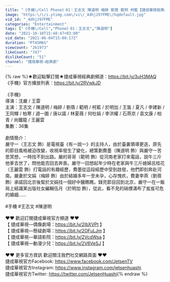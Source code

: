 ```yaml
---
title: "《手機\/Cell Phone》01｜王志文 陳道明 梅婷 劉蓓 範明 柯藍【捷成華視經典劇】"
image: "https:\/\/i.ytimg.com\/vi\/_4dhj297FME\/hqdefault.jpg"
vid_id: "_4dhj297FME"
categories: "Entertainment"
tags: ["《手機\/Cell","Phone》01｜王志文","陳道明"]
date: "2021-10-10T15:48:47+03:00"
vid_date: "2021-06-04T15:00:17Z"
duration: "PT45M6S"
viewcount: "261973"
likeCount: "747"
dislikeCount: "51"
channel: "捷成華視—經典劇"
---
```

{% raw %}★歡迎點擊訂閱★捷成華視經典劇頻道：<a rel="nofollow" target="blank" href="https://bit.ly/3uH3MAQ">https://bit.ly/3uH3MAQ</a><br />《手機》官方播放列表：<a rel="nofollow" target="blank" href="https://bit.ly/2RVwkJD">https://bit.ly/2RVwkJD</a>  <br /><br />《手機》<br />導演：沈嚴 / 王雷<br />主演：王志文 / 陳道明 / 梅婷 / 劉蓓 / 範明 / 柯藍 / 於明加 / 王笛 / 夏凡 / 李建新 / 王同輝 / 柏寒 / 週一圍 / 唐以諾 / 林夏薇 / 何杜娟 / 李洪權 / 石燕京 / 袁文康 / 柏青 / 尚鐵龍 / 王麗雲<br />集數：36集<br /><br />劇情簡介： <br />嚴守一（王志文 飾）是電視臺《有一說一》的主持人，由於臺裏領導更迭，原先的節目風格被迫改變，收視率發生了變化，總策劃費墨（陳道明 飾）與嚴守一苦思冥想，一時找不到出路。嚴的哥哥（範明 飾）從河南老家打來電話，說牛三斤他爹去世了，問他能否回去奔喪。嚴守一回想起年少時在老家與牛三斤媳婦呂桂花（王麗雲 飾）打電話的有趣經歷，費墨從這段經歷中受到啟發，他們即刻奔赴河南。嚴妻於文娟（梅婷 飾）由於結婚多年一至未孕，心存愧疚，費妻李燕（劉蓓 飾）承諾回北京後幫於文娟找一個好中醫瞧瞧。錄完節目回到北京，嚴守一在一飯局上結識某出版社女編輯伍月（於明加 飾），從此，看不見的硝煙滿布了岌岌可危的婚姻……<br /><br />#手機 #王志文 #陳道明<br /><br />♥♥ 歡迎訂閱捷成華視官方頻道 ♥♥<br />【 捷成華視—偶像劇場：<a rel="nofollow" target="blank" href="https://bit.ly/2IbXVPt">https://bit.ly/2IbXVPt</a> 】<br />【 捷成華視—懸疑劇場：<a rel="nofollow" target="blank" href="https://bit.ly/2OFuLJm">https://bit.ly/2OFuLJm</a> 】<br />【 捷成華視—華語影院：<a rel="nofollow" target="blank" href="https://bit.ly/2VcdWsa">https://bit.ly/2VcdWsa</a> 】<br />【 捷成華視—動漫少兒：<a rel="nofollow" target="blank" href="https://bit.ly/2V6VeSJ">https://bit.ly/2V6VeSJ</a> 】<br /><br />♥♥ 更多官方資訊 歡迎關注我們社交網路頁面 ♥♥<br />捷成華視官方Facebook: <a rel="nofollow" target="blank" href="https://www.facebook.com/JetsenTV">https://www.facebook.com/JetsenTV</a>  <br />捷成華視官方Instagram: <a rel="nofollow" target="blank" href="https://www.instagram.com/jetsenhuashi">https://www.instagram.com/jetsenhuashi</a>  <br />捷成華視官方Twitter: <a rel="nofollow" target="blank" href="https://twitter.com/JetsenHuashi">https://twitter.com/JetsenHuashi</a>{% endraw %}
